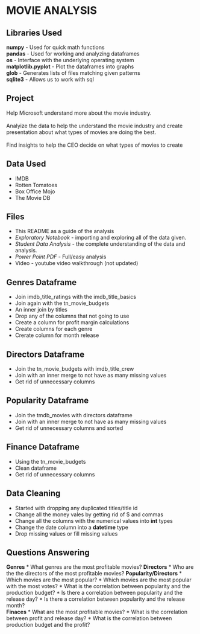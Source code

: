 
# MOVIE ANALYSIS


## Libraries Used
**numpy** - Used for quick math functions <br>
**pandas** - Used for working and analyzing dataframes<br>
**os** - Interface with the underlying operating system<br>
**matplotlib.pyplot** - Plot the dataframes into graphs<br>
**glob** - Generates lists of files matching given patterns<br>
**sqlite3** - Allows us to work with sql

## Project

Help Microsoft understand more about the movie industry.<br>
<br>
Analyize the data to help the understand the movie industry and create presentation about what types of movies are doing the best. <br>
<br>
Find insights to help the CEO decide on what types of movies to create


## Data Used

* IMDB
* Rotten Tomatoes
* Box Office Mojo
* The Movie DB

## Files 
* This README as a guide of the analysis
* *Exploratory Notebook* - importing and exploring all of the data given.
* *Student Data Analysis* - the complete understanding of the data and analysis.
* *Power Point PDF* - Full/easy analysis
* Video - youtube video walkthrough (not updated)

## Genres Dataframe
* Join imdb_title_ratings with the imdb_title_basics
* Join again with the tn_movie_budgets
* An inner join by titles
* Drop any of the columns that not going to use
* Create a column for profit margin calculations
* Create columns for each genre
* Crerate column for month release

## Directors Dataframe

* Join the tn_movie_budgets with imdb_title_crew
* Join with an inner merge to not have as many missing values 
* Get rid of unnecessary columns

## Popularity Dataframe

* Join the tmdb_movies with directors dataframe
* Join with an inner merge to not have as many missing values 
* Get rid of unnecessary columns and sorted

## Finance Dataframe

* Using the tn_movie_budgets 
* Clean dataframe 
* Get rid of unnecessary columns

## Data Cleaning
* Started with dropping any duplicated titles/title id
* Change all the money vales by getting rid of $ and commas <br>
* Change all the columns with the numerical values into **int** types
* Change the date column into a **datetime** type
* Drop missing values or fill missing values

## Questions Answering
**Genres**
    * What genres are the most profitable movies?
**Directors**
    * Who are the the directors of the most profitable movies?
**Popularity/Directors**
    * Which movies are the most popular?
    * Which movies are the most popular with the most votes?
    * What is the correlation between popularity and the production budget?
    * Is there a correlation between popularity and the release day?
    * Is there a correlation between popularity and the release month?    
**Finaces**
    * What are the most profitable movies?
    * What is the correlation between profit and release day?
    * What is the correlation between production budget and the profit?

